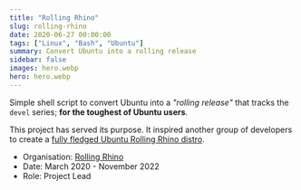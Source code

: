 ```yaml
---
title: "Rolling Rhino"
slug: rolling-rhino
date: 2020-06-27 00:00:00
tags: ["Linux", "Bash", "Ubuntu"]
summary: Convert Ubuntu into a rolling release
sidebar: false
images: hero.webp
hero: hero.webp
---
```


Simple shell script to convert Ubuntu into a *"rolling release"* that tracks the
`devel` series; **for the toughest of Ubuntu users**.

This project has served its purpose. It inspired another group of developers to
create a [fully fledged Ubuntu Rolling Rhino distro](https://rollingrhino.org/).

  - Organisation: [Rolling Rhino](https://github.com/wimpysworld/rolling-rhino)
  - Date: March 2020 - November 2022
  - Role: Project Lead
